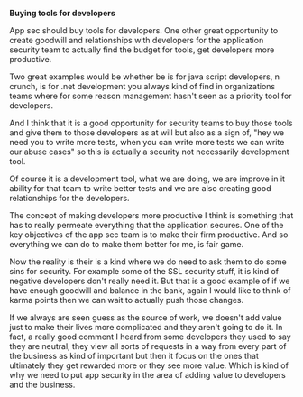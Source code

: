 **Buying tools for developers**

App sec should buy tools for developers. One other great opportunity to create goodwill and relationships with developers for the application security team to actually find the budget for tools, get developers more productive.

Two great examples would be whether be is for java script developers, n crunch, is for .net development you always kind of find in organizations teams where for some reason management hasn't seen as a priority tool for developers.

And I think that it is a good opportunity for security teams to buy those tools and give them to those developers as at will but also as a sign of, "hey we need you to write more tests, when you can write more tests we can write our abuse cases" so this is actually a security not necessarily development tool.

Of course it is a development tool, what we are doing, we are improve in it ability for that team to write better tests and we are also creating good relationships for the developers.

The concept of making developers more productive I think is something that has to really permeate everything that the application secures. One of the key objectives of the app sec team is to make their firm productive. And so everything we can do to make them better for me, is fair game.

Now the reality is their is a kind where we do need to ask them to do some sins for security. For example some of the SSL security stuff, it is kind of negative developers don't really need it. But that is a good example of if we have enough goodwill and balance in the bank, again I would like to think of karma points then we can wait to actually push those changes.

If we always are seen guess as the source of work, we doesn't add value just to make their lives more complicated and they aren't going to do it. In fact, a really good comment I heard from some developers they used to say they are neutral, they view all sorts of requests in a way from every part of the business as kind of important but then it focus on the ones that ultimately they get rewarded more or they see more value. Which is kind of why we need to put app security in the area of adding value to developers and the business.